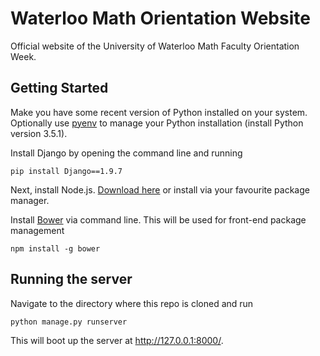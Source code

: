 Waterloo Math Orientation Website
===

Official website of the University of Waterloo Math Faculty Orientation Week.

## Getting Started

Make you have some recent version of Python installed on your system.
Optionally use [pyenv](https://github.com/yyuu/pyenv) to manage your Python
installation (install Python version 3.5.1).

Install Django by opening the command line and running

```
pip install Django==1.9.7
```

Next, install Node.js. [Download here](https://nodejs.org/en/) or install via
your favourite package manager.

Install [Bower](https://bower.io) via command line. This will be used for
front-end package management

```
npm install -g bower
```

## Running the server

Navigate to the directory where this repo is cloned and run

```
python manage.py runserver
```

This will boot up the server at http://127.0.0.1:8000/.
